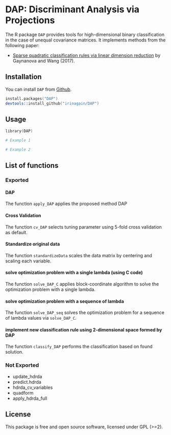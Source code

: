 # DAP: Discriminant Analysis via Projections
The R package `DAP` provides tools for high-dimensional binary classification in the case of unequal covariance matrices. It  implements methods from the following paper:
* [Sparse quadratic classification rules via linear dimension reduction](https://arxiv.org/abs/1711.04817) by Gaynanova and Wang (2017).

## Installation

You can install `DAP` from
[Github](https://github.com/irinagain/DAP).

```s
install.packages("DAP")
devtools::install_github("irinagain/DAP")
```
## Usage

```s
library(DAP)

# Example 1

# Example 2
```

## List of functions

### Exported

#### DAP
The function `apply_DAP` applies the proposed method DAP

#### Cross Validation
The function `cv_DAP` selects tuning parameter using 5-fold cross validation as default.

#### Standardize original data
The function `standardizeData` scales the data matrix by centering and scaling each variable.

#### solve optimization problem with  a single lambda (using C code)
The function `solve_DAP_C` applies block-coordinate algorithm to solve the optimization problem with a single lambda.

#### solve optimization problem with  a sequence of lambda
The function `solve_DAP_seq` solves the optimization problem for a sequence of lambda values via `solve_DAP_C`.

#### implement new classification rule using 2-dimensional space formed by DAP
The function `classify_DAP` performs the classification based on found solution.

### Not Exported
* update_hdrda
* predict.hdrda
* hdrda_cv_variables
* quadform
* apply_hdrda_full

## License

This package is free and open source software, licensed under GPL (>=2).

